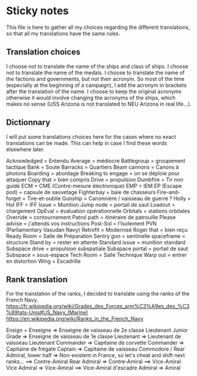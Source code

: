# Sticky notes

This file is here to gather all my choices regarding the different translations, so that all my translations have the same rules.

## Translation choices

I choose not to translate the name of the ships and class of ships.
I choose not to translate the name of the medals.
I choose to translate the name of the factions and governments, but not their acronym. So most of the time (especially at the beginning of a campaign), I add the acronym in brackets after the translation of the name. I choose to keep the original acronyms otherwise it would involve changing the acronyms of the ships, which makes no sense (USS Arizona is not translated to NEU Arizona in real life...).

## Dictionnary
I will put some translations choices here for the cases where no exact translations can be made.
This can help in case I find these words elsewhere later.

Acknowledged = Entendu
Average = médiocre
Battlegroup = groupement tactique
Bank = Soute
Barracks = Quartiers
Beam cannons = Canons à photons
Boarding = abordage
Breaking to engage = on se déploie pour attaquer
Copy that = bien compris
Drive = propulsion
Dumbfire = Tir non guidé
ECM = CME (Contre-mesure électronique)
EMP = IEM
EP (Escape pod) = capsule de sauvetage
Fighterbay = baie de chasseurs
Fire-and-forget = Tire-et-oublie
Gunship = Canonnière / vaisseau de guerre ?
Holly = Hol
IFF = IFF
Issue = Munition
Jump node = portail de saut
Loadout = chargement
OpEval = évaluation opérationnelle
Orbitals = stations orbitales
Override = contournement
Patrol path = itinéraire de patrouille
Please advise = j'attends vos instructions
Post-Sol = l'Isolement
PVN (Parliamentary Vasudan Navy)
Retrofit = Modernisé
Roger that = bien reçu
Ready Room = Salle de Préparation
Sentry gun = sentinelle
spaceframe = structure
Stand by = rester en attente
Standard issue = munition standard
Subspace drive = propulsion subspatiale
Subspace portal = portail de saut
Subspace = sous-espace
Tech Room = Salle Technique
Warp out = entrer en distortion
Wing = Escadrille

## Rank translation

For the translation of the ranks, I decided to translate using the ranks of the French Navy.
https://fr.wikipedia.org/wiki/Grades_des_Forces_arm%C3%A9es_des_%C3%89tats-Unis#US_Navy_(Marine)
https://en.wikipedia.org/wiki/Ranks_in_the_French_Navy

Ensign = Enseigne => Enseigne de vaisseau de 2e classe
Lieutenant Junior Grade => Enseigne de vaisseau de 1e classe
Lieutenant => Lieutenant de vaisseau
Lieutenant Commander => Capitaine de corvette
Commander => Capitaine de frégate
Captain => Capitaine de vaisseau
Commodore / Rear Admiral, lower half => Non-existent in France, so let's cheat and shift next ranks... ==> Contre-Amiral
Rear Admiral => Contre-Amiral ==> Vice-Amiral
Vice Admiral => Vice-Amiral ==> Vice-Amiral d'escadre
Admiral => Amiral
